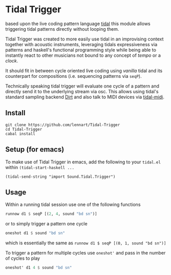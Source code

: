 # Tidal Trigger

based upon the live coding pattern language [tidal](http://tidal.lurk.org) this module allows triggering tidal patterns directly without looping them.

Tidal Trigger was created to more easily use tidal in an improvising context together with acoustic instruments, leveraging tidals expressiveness via patterns and haskell's functional programming style while being able to instantly react to other musicians not bound to any concept of _tempo_ or a _clock_.

It should fit in between cycle oriented live coding using _vanilla_ tidal and its counterpart for compositions (i.e. sequencing patterns via `seqP`).

Technically speaking tidal trigger will evaluate one cycle of a pattern and directly send it to the underlying stream via osc. This allows using tidal's standard sampling backend [Dirt](http://github.com/tidalcycles/Dirt) and also talk to MIDI devices via [tidal-midi](http://github.com/tidalcycles/tidal-midi).

## Install

```shell
git clone https://github.com/lennart/Tidal-Trigger
cd Tidal-Trigger
cabal install
```

## Setup (for emacs)

To make use of Tidal Trigger in emacs, add the following to your `tidal.el` within `(tidal-start-haskell ...`

```emacs
(tidal-send-string "import Sound.Tidal.Trigger")
```

## Usage

Within a running tidal session use one of the following functions

```haskell
runnow d1 $ seqP [(2, 4, sound "bd sn")]
```
or to simply trigger a pattern one cycle

```haskell
oneshot d1 $ sound "bd sn"
```
which is essentially the same as `runnow d1 $ seqP [(0, 1, sound "bd sn")]`

To trigger a pattern for multiple cycles use `oneshot'` and pass in the number of cycles to play

```haskell
oneshot' d1 4 $ sound "bd sn"
```